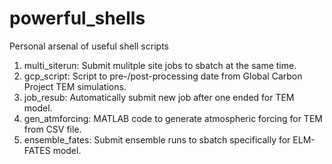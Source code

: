 # powerful_shells
Personal arsenal of useful shell scripts
1. multi_siterun: Submit mulitple site jobs to sbatch at the same time.
2. gcp_script: Script to pre-/post-processing date from Global Carbon Project TEM simulations.
3. job_resub: Automatically submit new job after one ended for TEM model.
4. gen_atmforcing: MATLAB code to generate atmospheric forcing for TEM from CSV file.
5. ensemble_fates: Submit ensemble runs to sbatch specifically for ELM-FATES model.
